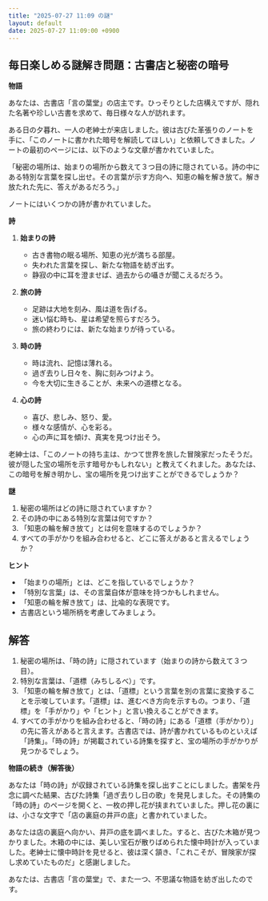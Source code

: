 ```yaml
---
title: "2025-07-27 11:09 の謎"
layout: default
date: 2025-07-27 11:09:00 +0900
---
```

## 毎日楽しめる謎解き問題：古書店と秘密の暗号

**物語**

あなたは、古書店「言の葉堂」の店主です。ひっそりとした店構えですが、隠れた名著や珍しい古書を求めて、毎日様々な人が訪れます。

ある日の夕暮れ、一人の老紳士が来店しました。彼は古びた革張りのノートを手に、「このノートに書かれた暗号を解読してほしい」と依頼してきました。ノートの最初のページには、以下のような文章が書かれていました。

「秘密の場所は、始まりの場所から数えて３つ目の詩に隠されている。詩の中にある特別な言葉を探し出せ。その言葉が示す方向へ、知恵の輪を解き放て。解き放たれた先に、答えがあるだろう。」

ノートにはいくつかの詩が書かれていました。

**詩**

1.  **始まりの詩**
    *   古き書物の眠る場所、知恵の光が満ちる部屋。
    *   失われた言葉を探し、新たな物語を紡ぎ出す。
    *   静寂の中に耳を澄ませば、過去からの囁きが聞こえるだろう。

2.  **旅の詩**
    *   足跡は大地を刻み、風は道を告げる。
    *   迷い悩む時も、星は希望を照らすだろう。
    *   旅の終わりには、新たな始まりが待っている。

3.  **時の詩**
    *   時は流れ、記憶は薄れる。
    *   過ぎ去りし日々を、胸に刻みつけよう。
    *   今を大切に生きることが、未来への道標となる。

4.  **心の詩**
    *   喜び、悲しみ、怒り、愛。
    *   様々な感情が、心を彩る。
    *   心の声に耳を傾け、真実を見つけ出そう。

老紳士は、「このノートの持ち主は、かつて世界を旅した冒険家だったそうだ。彼が隠した宝の場所を示す暗号かもしれない」と教えてくれました。あなたは、この暗号を解き明かし、宝の場所を見つけ出すことができるでしょうか？

**謎**

1.  秘密の場所はどの詩に隠されていますか？
2.  その詩の中にある特別な言葉は何ですか？
3.  「知恵の輪を解き放て」とは何を意味するのでしょうか？
4.  すべての手がかりを組み合わせると、どこに答えがあると言えるでしょうか？

**ヒント**

*   「始まりの場所」とは、どこを指しているでしょうか？
*   「特別な言葉」は、その言葉自体が意味を持つかもしれません。
*   「知恵の輪を解き放て」は、比喩的な表現です。
*   古書店という場所柄を考慮してみましょう。

## 解答

1.  秘密の場所は、「時の詩」に隠されています（始まりの詩から数えて３つ目）。
2.  特別な言葉は、「道標（みちしるべ）」です。
3.  「知恵の輪を解き放て」とは、「道標」という言葉を別の言葉に変換することを示唆しています。「道標」は、進むべき方向を示すもの。つまり、「道標」を「手がかり」や「ヒント」と言い換えることができます。
4.  すべての手がかりを組み合わせると、「時の詩」にある「道標（手がかり）」の先に答えがあると言えます。古書店では、詩が書かれているものといえば「詩集」。「時の詩」が掲載されている詩集を探すと、宝の場所の手がかりが見つかるでしょう。

**物語の続き（解答後）**

あなたは「時の詩」が収録されている詩集を探し出すことにしました。書架を丹念に調べた結果、古びた詩集「過ぎ去りし日の歌」を発見しました。その詩集の「時の詩」のページを開くと、一枚の押し花が挟まれていました。押し花の裏には、小さな文字で「店の裏庭の井戸の底」と書かれていました。

あなたは店の裏庭へ向かい、井戸の底を調べました。すると、古びた木箱が見つかりました。木箱の中には、美しい宝石が散りばめられた懐中時計が入っていました。老紳士に懐中時計を見せると、彼は深く頷き、「これこそが、冒険家が探し求めていたものだ」と感謝しました。

あなたは、古書店「言の葉堂」で、また一つ、不思議な物語を紡ぎ出したのです。
